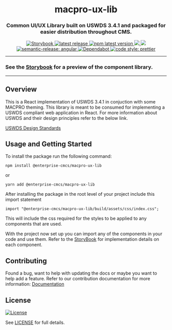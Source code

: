 <!--
Render Markdown in VS Code

SHIFT + CMD/CTRL + V
-->

<h1 align="center" style="border-bottom: none;"> macpro-ux-lib</h1>
<h3 align="center">Common UI/UX Library built on USWDS 3.4.1 and packaged for easier distribution throughout CMS.</h3>
<p align="center">
  <a href="https://enterprise-cmcs.github.io/macpro-ux-lib/">
    <img alt="Storybook" src="https://img.shields.io/badge/Storybook-Docs-pink.svg">
  </a>
  <a href="https://github.com/Enterprise-CMCS/macpro-ux-lib/releases/latest">
    <img alt="latest release" src="https://img.shields.io/github/release/Enterprise-CMCS/macpro-ux-lib.svg">
  </a>
  <a href="https://www.npmjs.com/package/@enterprise-cmcs/macpro-ux-lib">
    <img alt="npm latest version" src="https://img.shields.io/npm/v/@enterprise-cmcs/macpro-ux-lib/latest.svg">
  </a>
  <a href="https://codeclimate.com/github/Enterprise-CMCS/macpro-ux-lib/maintainability">
    <img src="https://api.codeclimate.com/v1/badges/7aa40b9f69c550a8cf72/maintainability" />
  </a>
  <a href="https://codeclimate.com/github/Enterprise-CMCS/macpro-ux-lib/test_coverage">
    <img src="https://api.codeclimate.com/v1/badges/7aa40b9f69c550a8cf72/test_coverage" />
  </a>
  <a href="https://github.com/semantic-release/semantic-release">
    <img alt="semantic-release: angular" src="https://img.shields.io/badge/semantic--release-angular-e10079?logo=semantic-release">
  </a>
  <a href="https://dependabot.com/">
    <img alt="Dependabot" src="https://badgen.net/badge/Dependabot/enabled/green?icon=dependabot">
  </a>
  <a href="https://github.com/prettier/prettier">
    <img alt="code style: prettier" src="https://img.shields.io/badge/code_style-prettier-ff69b4.svg?style=flat-square">
  </a>
</p>

---

### See the [Storybook](https://enterprise-cmcs.github.io/macpro-ux-lib/) for a preview of the component library.

---

## Overview

This is a React implementation of USWDS 3.4.1 in conjuction with some MACPRO theming. This library is meant to be consumed for implementing a USWDS compliant web application in React. For more information about USWDS and their design principles refer to the below link.

[USWDS Design Standards](https://designsystem.digital.gov/design-principles/)

## Usage and Getting Started

To install the package run the following command:

```
npm install @enterprise-cmcs/macpro-ux-lib
```

or

```
yarn add @enterprise-cmcs/macpro-ux-lib
```

After installing the package in the root level of your project include this import statement

```
import "@enterprise-cmcs/macpro-ux-lib/build/assets/css/index.css";
```

This will include the css required for the styles to be applied to any components that are used.

With the project now set up you can import any of the components in your code and use them. Refer to the [StoryBook](https://enterprise-cmcs.github.io/macpro-ux-lib/) for implementation details on each component.

## Contributing

Found a bug, want to help with updating the docs or maybe you want to help add a feature. Refer to our contribution documentation for more information: [Documentation](./docs/CONTRIBUTING.MD)

## License

[![License](https://img.shields.io/badge/License-CC0--1.0--Universal-blue.svg)](https://creativecommons.org/publicdomain/zero/1.0/legalcode)

See [LICENSE](LICENSE) for full details.
